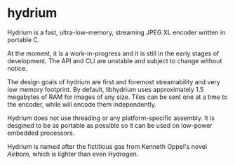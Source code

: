 # hydrium
Hydrium is a fast, ultra-low-memory, streaming JPEG XL encoder written in portable C.

At the moment, it is a work-in-progress and it is still in the early stages of development. The API and CLI are unstable and subject to change without notice.

The design goals of hydrium are first and foremost streamability and very low memory footprint. By default, libhydrium uses approximately 1.5 megabytes of RAM for images of any size. Tiles can be sent one at a time to the encoder, while will encode them independently.

Hydrium does not use threading or any platform-specific assembly. It is desgined to be as portable as possible so it can be used on low-power embedded processors.

Hydrium is named after the fictitious gas from Kenneth Oppel's novel *Airborn,* which is lighter than even Hydrogen.
